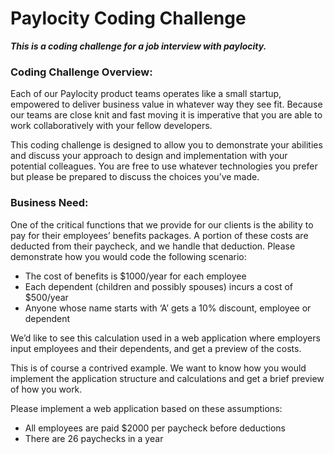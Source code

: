 # Paylocity Coding Challenge

**_This is a coding challenge for a job interview with paylocity._**

### Coding Challenge Overview:

Each of our Paylocity product teams operates like a small startup, empowered to deliver business value in whatever way they see fit.  Because our teams are close knit and fast moving it is imperative that you are able to work collaboratively with your fellow developers.   

This coding challenge is designed to allow you to demonstrate your abilities and discuss your approach to design and implementation with your potential colleagues. You are free to use whatever technologies you prefer but please be prepared to discuss the choices you’ve made. 

### Business Need:

One of the critical functions that we provide for our clients is the ability to pay for their employees’ benefits packages. A portion of these costs are deducted from their paycheck, and we handle that deduction. Please demonstrate how you would code the following scenario:

*	The cost of benefits is $1000/year for each employee
*	Each dependent (children and possibly spouses) incurs a cost of $500/year
*	Anyone whose name starts with ‘A’ gets a 10% discount, employee or dependent

We’d like to see this calculation used in a web application where employers input employees and their dependents, and get a preview of the costs.

This is of course a contrived example. We want to know how you would implement the application structure and calculations and get a brief preview of how you work.

Please implement a web application based on these assumptions:

*	All employees are paid $2000 per paycheck before deductions
*	There are 26 paychecks in a year

